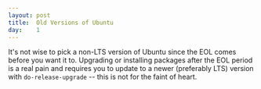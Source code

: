 ```yaml
---
layout: post
title:  Old Versions of Ubuntu
day:    1
---
```


It's not wise to pick a non-LTS version of Ubuntu since the EOL comes before you want it to. Upgrading or installing packages after the EOL period is a real pain and requires you to update to a newer (preferably LTS) version with `do-release-upgrade` -- this is not for the faint of heart.